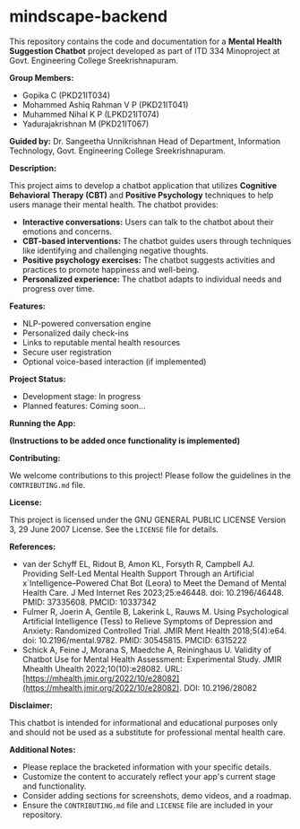 # mindscape-backend


This repository contains the code and documentation for a **Mental Health Suggestion Chatbot** project developed as part of ITD 334 Minoproject at Govt. Engineering College Sreekrishnapuram.

**Group Members:**

* Gopika C (PKD21IT034)
* Mohammed Ashiq Rahman V P (PKD21IT041)
* Muhammed Nihal K P (LPKD21IT074)
* Yadurajakrishnan M (PKD21IT067)

**Guided by:** Dr. Sangeetha Unnikrishnan
        Head of Department,
        Information Technology,
        Govt. Engineering College Sreekrishnapuram.

**Description:**

This project aims to develop a chatbot application that utilizes **Cognitive Behavioral Therapy (CBT)** and **Positive Psychology** techniques to help users manage their mental health. The chatbot provides:

* **Interactive conversations:** Users can talk to the chatbot about their emotions and concerns.
* **CBT-based interventions:** The chatbot guides users through techniques like identifying and challenging negative thoughts.
* **Positive psychology exercises:** The chatbot suggests activities and practices to promote happiness and well-being.
* **Personalized experience:** The chatbot adapts to individual needs and progress over time.

**Features:**

* NLP-powered conversation engine
* Personalized daily check-ins
* Links to reputable mental health resources
* Secure user registration
* Optional voice-based interaction (if implemented)

**Project Status:**

* Development stage: In progress
* Planned features: Coming soon...

**Running the App:**

**(Instructions to be added once functionality is implemented)**

**Contributing:**

We welcome contributions to this project! Please follow the guidelines in the `CONTRIBUTING.md` file.

**License:**

This project is licensed under the GNU GENERAL PUBLIC LICENSE Version 3, 29 June 2007 License. See the `LICENSE` file for details.

**References:**

* van der Schyff EL, Ridout B, Amon KL, Forsyth R, Campbell AJ. Providing Self-Led Mental Health Support Through an Artificial x`Intelligence–Powered Chat Bot (Leora) to Meet the Demand of Mental Health Care. J Med Internet Res 2023;25:e46448. doi: 10.2196/46448. PMID: 37335608. PMCID: 10337342
* Fulmer R, Joerin A, Gentile B, Lakerink L, Rauws M. Using Psychological Artificial Intelligence (Tess) to Relieve Symptoms of Depression and Anxiety: Randomized Controlled Trial. JMIR Ment Health 2018;5(4):e64. doi: 10.2196/mental.9782. PMID: 30545815. PMCID: 6315222
* Schick A, Feine J, Morana S, Maedche A, Reininghaus U. Validity of Chatbot Use for Mental Health Assessment: Experimental Study. JMIR Mhealth Uhealth 2022;10(10):e28082. URL: [https://mhealth.jmir.org/2022/10/e28082](https://mhealth.jmir.org/2022/10/e28082). DOI: 10.2196/28082

**Disclaimer:**

This chatbot is intended for informational and educational purposes only and should not be used as a substitute for professional mental health care. 

**Additional Notes:**

* Please replace the bracketed information with your specific details.
* Customize the content to accurately reflect your app's current stage and functionality.
* Consider adding sections for screenshots, demo videos, and a roadmap.
* Ensure the `CONTRIBUTING.md` file and `LICENSE` file are included in your repository.

